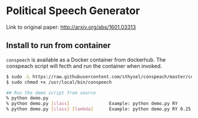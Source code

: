 # Political Speech Generator

Link to original paper: http://arxiv.org/abs/1601.03313


## Install to run from container
```conspeech``` is available as a Docker container from dockerhub.
The conspeach script will fecth and run the container when invoked.

``` sh
$ sudo -L https://raw.githubusercontent.com/sthysel/conspeach/master/conspeech > /usr/local/bin/conspeech
$ sudo chmod +x /usr/local/bin/conspeech

## Run the demo script from source
% python demo.py
% python demo.py [class]               Example: python demo.py RY
% python demo.py [class] [lambda]      Example: python demo.py RY 0.25
